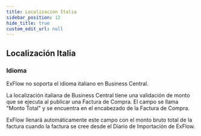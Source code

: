 ```yaml
---
title: Localización Italia
sidebar_position: 12
hide_title: true
custom_edit_url: null
---
```

## Localización Italia

### Idioma

ExFlow no soporta el idioma italiano en Business Central.

La localización italiana de Business Central tiene una validación de monto que se ejecuta al publicar una Factura de Compra. El campo se llama "Monto Total" y se encuentra en el encabezado de la Factura de Compra.

ExFlow llenará automáticamente este campo con el monto bruto total de la factura cuando la factura se cree desde el Diario de Importación de ExFlow.